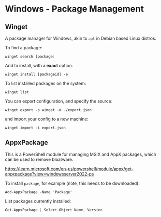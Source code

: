# Windows - Package Management

## Winget

A package manager for Windows, akin to `apt` in Debian based Linux distros.

To find a package:

`winget search [package]`

And to install, with a **exact** option.

`winget install [packageid] -e`

To list installed packages on the system:

`winget list`

You can export configuration, and specify the source:

`winget export -s winget -o ./export.json`

and import your config to a new machine:

`winget import -i export.json`

## AppxPackage

This is a PowerShell module for managing MSIX and AppX packages, which can be used to remove bloatware.

https://learn.microsoft.com/en-us/powershell/module/appx/get-appxpackage?view=windowsserver2022-ps

To install `package`, for example (note, this needs to be downloaded):

`Add-AppxPackage -Name 'Package'`

List packages currently installed:

`Get-AppxPackage | Select-Object Name, Version`